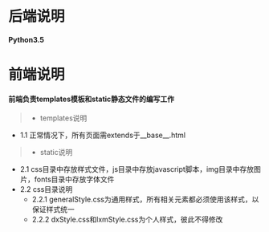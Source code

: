 # 后端说明
#### Python3.5

# 前端说明
#### 前端负责templates模板和static静态文件的编写工作
   > * templates说明
   * 1.1 正常情况下，所有页面需extends于__base__.html
   > * static说明
   * 2.1 css目录中存放样式文件，js目录中存放javascript脚本，img目录中存放图片，fonts目录中存放字体文件
   * 2.2 css目录说明
        * 2.2.1 generalStyle.css为通用样式，所有相关元素都必须使用该样式，以保证样式统一
        * 2.2.2 dxStyle.css和lxmStyle.css为个人样式，彼此不得修改
